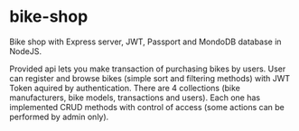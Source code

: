 # bike-shop
Bike shop with Express server, JWT, Passport and MondoDB database in NodeJS.

Provided api lets you make transaction of purchasing bikes by users. 
User can register and browse bikes (simple sort and filtering methods) with JWT Token aquired by authentication.
There are 4 collections (bike manufacturers, bike models, transactions and users). Each one has implemented CRUD methods with control of access (some actions can be performed by admin only).
